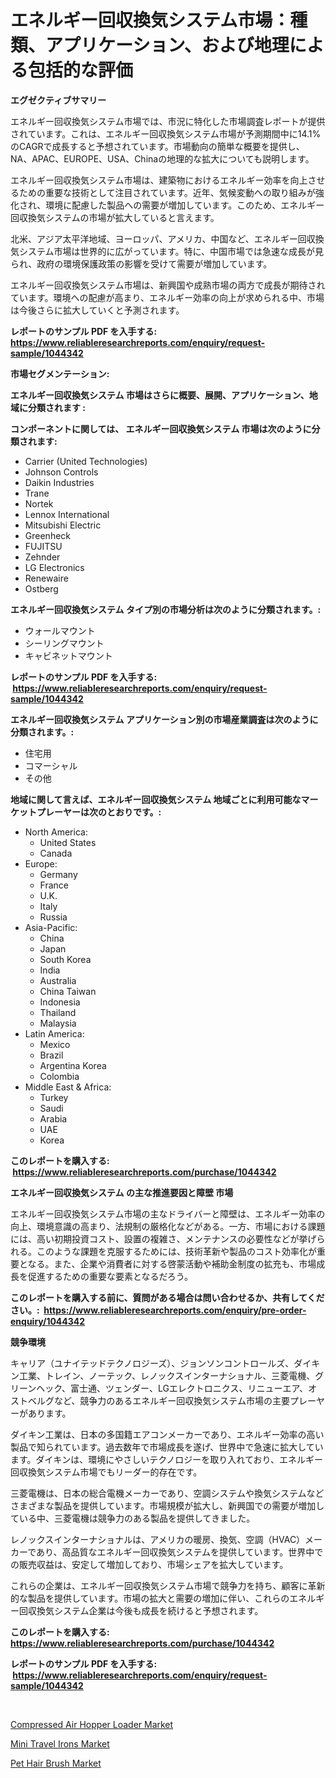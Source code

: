 <p><h1>エネルギー回収換気システム市場：種類、アプリケーション、および地理による包括的な評価</h1></p><p><strong>エグゼクティブサマリー</strong></p>
<p><p>エネルギー回収換気システム市場では、市況に特化した市場調査レポートが提供されています。これは、エネルギー回収換気システム市場が予測期間中に14.1%のCAGRで成長すると予想されています。市場動向の簡単な概要を提供し、NA、APAC、EUROPE、USA、Chinaの地理的な拡大についても説明します。</p><p>エネルギー回収換気システム市場は、建築物におけるエネルギー効率を向上させるための重要な技術として注目されています。近年、気候変動への取り組みが強化され、環境に配慮した製品への需要が増加しています。このため、エネルギー回収換気システムの市場が拡大していると言えます。</p><p>北米、アジア太平洋地域、ヨーロッパ、アメリカ、中国など、エネルギー回収換気システム市場は世界的に広がっています。特に、中国市場では急速な成長が見られ、政府の環境保護政策の影響を受けて需要が増加しています。</p><p>エネルギー回収換気システム市場は、新興国や成熟市場の両方で成長が期待されています。環境への配慮が高まり、エネルギー効率の向上が求められる中、市場は今後さらに拡大していくと予測されます。</p></p>
<p><strong>レポートのサンプル PDF を入手する: <a href="https://www.reliableresearchreports.com/enquiry/request-sample/1044342">https://www.reliableresearchreports.com/enquiry/request-sample/1044342</a></strong></p>
<p><strong>市場セグメンテーション:</strong></p>
<p><strong> エネルギー回収換気システム 市場はさらに概要、展開、アプリケーション、地域に分類されます :</strong></p>
<p><strong>コンポーネントに関しては、 エネルギー回収換気システム 市場は次のように分類されます: &nbsp;</strong></p>
<p><ul><li>Carrier (United Technologies)</li><li>Johnson Controls</li><li>Daikin Industries</li><li>Trane</li><li>Nortek</li><li>Lennox International</li><li>Mitsubishi Electric</li><li>Greenheck</li><li>FUJITSU</li><li>Zehnder</li><li>LG Electronics</li><li>Renewaire</li><li>Ostberg</li></ul></p>
<p><strong> エネルギー回収換気システム タイプ別の市場分析は次のように分類されます。:</strong></p>
<p><ul><li>ウォールマウント</li><li>シーリングマウント</li><li>キャビネットマウント</li></ul></p>
<p><strong>レポートのサンプル PDF を入手する: &nbsp;<a href="https://www.reliableresearchreports.com/enquiry/request-sample/1044342">https://www.reliableresearchreports.com/enquiry/request-sample/1044342</a></strong></p>
<p><strong> エネルギー回収換気システム アプリケーション別の市場産業調査は次のように分類されます。:</strong></p>
<p><ul><li>住宅用</li><li>コマーシャル</li><li>その他</li></ul></p>
<p><strong>地域に関して言えば、エネルギー回収換気システム 地域ごとに利用可能なマーケットプレーヤーは次のとおりです。:</strong></p>
<p><ul>
    <li>
        North America:
        <ul>
            <li>United States</li>
            <li>Canada</li>
        </ul>
    </li>
    <li>
        Europe:
        <ul>
            <li>Germany</li>
            <li>France</li>
            <li>U.K.</li>
            <li>Italy</li>
            <li>Russia</li>
        </ul>
    </li>
    <li>
        Asia-Pacific:
        <ul>
            <li>China</li>
            <li>Japan</li>
            <li>South Korea</li>
            <li>India</li>
            <li>Australia</li>
            <li>China Taiwan</li>
            <li>Indonesia</li>
            <li>Thailand</li>
            <li>Malaysia</li>
        </ul>
    </li>
    <li>
        Latin America:
        <ul>
            <li>Mexico</li>
            <li>Brazil</li>
            <li>Argentina Korea</li>
            <li>Colombia</li>
        </ul>
    </li>
    <li>
        Middle East & Africa:
        <ul>
            <li>Turkey</li>
            <li>Saudi</li>
            <li>Arabia</li>
            <li>UAE</li>
            <li>Korea</li>
        </ul>
    </li>
    </ul></p>
<p><strong>このレポートを購入する: &nbsp;<a href="https://www.reliableresearchreports.com/purchase/1044342">https://www.reliableresearchreports.com/purchase/1044342</a></strong></p>
<p><strong>エネルギー回収換気システム の主な推進要因と障壁 市場</strong></p>
<p><p>エネルギー回収換気システム市場の主なドライバーと障壁は、エネルギー効率の向上、環境意識の高まり、法規制の厳格化などがある。一方、市場における課題には、高い初期投資コスト、設置の複雑さ、メンテナンスの必要性などが挙げられる。このような課題を克服するためには、技術革新や製品のコスト効率化が重要となる。また、企業や消費者に対する啓蒙活動や補助金制度の拡充も、市場成長を促進するための重要な要素となるだろう。</p></p>
<p><strong>このレポートを購入する前に、質問がある場合は問い合わせるか、共有してください。:&nbsp; <a href="https://www.reliableresearchreports.com/enquiry/pre-order-enquiry/1044342">https://www.reliableresearchreports.com/enquiry/pre-order-enquiry/1044342</a></strong></p>
<p><strong>競争環境</strong></p>
<p><p>キャリア（ユナイテッドテクノロジーズ）、ジョンソンコントロールズ、ダイキン工業、トレイン、ノーテック、レノックスインターナショナル、三菱電機、グリーンヘック、富士通、ツェンダー、LGエレクトロニクス、リニューエア、オストベルグなど、競争力のあるエネルギー回収換気システム市場の主要プレーヤーがあります。</p><p>ダイキン工業は、日本の多国籍エアコンメーカーであり、エネルギー効率の高い製品で知られています。過去数年で市場成長を遂げ、世界中で急速に拡大しています。ダイキンは、環境にやさしいテクノロジーを取り入れており、エネルギー回収換気システム市場でもリーダー的存在です。</p><p>三菱電機は、日本の総合電機メーカーであり、空調システムや換気システムなどさまざまな製品を提供しています。市場規模が拡大し、新興国での需要が増加している中、三菱電機は競争力のある製品を提供してきました。</p><p>レノックスインターナショナルは、アメリカの暖房、換気、空調（HVAC）メーカーであり、高品質なエネルギー回収換気システムを提供しています。世界中での販売収益は、安定して増加しており、市場シェアを拡大しています。</p><p>これらの企業は、エネルギー回収換気システム市場で競争力を持ち、顧客に革新的な製品を提供しています。市場の拡大と需要の増加に伴い、これらのエネルギー回収換気システム企業は今後も成長を続けると予想されます。</p></p>
<p><strong>このレポートを購入する: &nbsp; <a href="https://www.reliableresearchreports.com/purchase/1044342">https://www.reliableresearchreports.com/purchase/1044342</a></strong></p>
<p><strong>レポートのサンプル PDF を入手する: &nbsp;<a href="https://www.reliableresearchreports.com/enquiry/request-sample/1044342">https://www.reliableresearchreports.com/enquiry/request-sample/1044342</a></strong><strong></strong></p>
<p>&nbsp;</p>
<p><p><a href="https://view.publitas.com/reportprime-1/compressed-air-hopper-loader-market-size-market-trends-and-growth-outlook-forecasted-for-period-from-2023-to-2030/">Compressed Air Hopper Loader Market</a></p><p><a href="https://view.publitas.com/reportprime-1/insights-into-mini-travel-irons-market-size-analysing-market-share-trends-and-growth-from-2023-to-2030/">Mini Travel Irons Market</a></p><p><a href="https://view.publitas.com/reportprime-1/pet-hair-brush-market-analysis-and-market-size-global-industry-overview-market-segmentation-and-forecast-2023-to-2030/">Pet Hair Brush Market</a></p></p>
